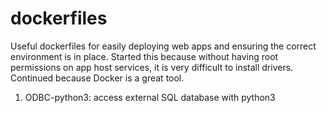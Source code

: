 # dockerfiles
Useful dockerfiles for easily deploying web apps and ensuring the correct environment is in place. Started this because without having root permissions on app host services, it is very difficult to install drivers. Continued because Docker is a great tool.

1. ODBC-python3: access external SQL database with python3
